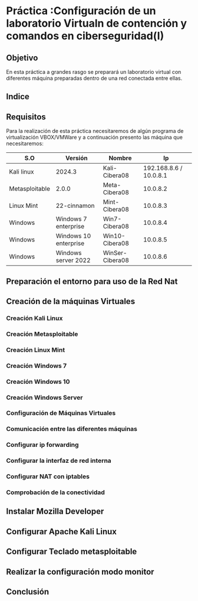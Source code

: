 # Práctica :Configuración de un laboratorio Virtualn de contención y comandos en ciberseguridad(I)
## Objetivo 

En esta práctica a grandes rasgo se preparará un laboratorio virtual con diferentes máquina preparadas dentro de una red conectada entre ellas.

## Indice



## Requisitos 

Para la realización de esta práctica necesitaremos de algún programa de virtualización VBOX/VMWare y a continuación presento las máquina que necesitaremos:

| S.O            |  Versión              |  Nombre         |  Ip                    |
|----------------|-----------------------|-----------------|------------------------|
| Kali linux     | 2024.3                | Kali-Cibera08   | 192.168.8.6 / 10.0.8.1 |
| Metasploitable | 2.0.0                 | Meta-Cibera08   | 10.0.8.2               |
| Linux Mint     | 22-cinnamon           | Mint-Cibera08   | 10.0.8.3               | 
| Windows        | Windows 7 enterprise  | Win7-Cibera08   | 10.0.8.4               |
| Windows        | Windows 10 enterprise | Win10-Cibera08  | 10.0.8.5               |
| Windows        | Windows server 2022   | WinSer-Cibera08 | 10.0.8.6               |

## Preparación el entorno para uso de la Red Nat 
## Creación de la máquinas Virtuales 
### Creación Kali Linux
### Creación Metasploitable 
### Creación Linux Mint 
### Creación Windows 7 
### Creación Windows 10
### Creación Windows Server 
### Configuración de Máquinas Virtuales 
### Comunicación entre las diferentes máquinas 
### Configurar ip forwarding 
### Configurar la interfaz de red interna
### Configurar NAT con iptables 
### Comprobación de la conectividad 
## Instalar Mozilla Developer 
## Configurar Apache Kali Linux 
## Configurar Teclado metasploitable 
## Realizar la configuración modo monitor 
## Conclusión 

